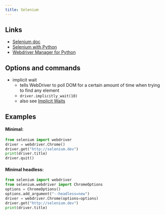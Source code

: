 ```yaml
---
title: Selenium
---
```


## Links
- [Selenium doc](https://www.selenium.dev/documentation/)
- [Selenium with Python](https://selenium-python.readthedocs.io/)
- [Webdriver Manager for Python](https://github.com/SergeyPirogov/webdriver_manager)

## Options and commands
- implicit wait
  - tells WebDriver to poll DOM for a certain amount of time when trying to find any element
  - `driver.implicitly_wait(10)`
  - also see [Implicit Waits](https://selenium-python.readthedocs.io/waits.html#implicit-waits)

## Examples
#### Minimal:
```python
from selenium import webdriver
driver = webdriver.Chrome()
driver.get("http://selenium.dev")
print(driver.title)
driver.quit()
```

#### Minimal headless:
```python
from selenium import webdriver
from selenium.webdriver import ChromeOptions
options = ChromeOptions()
options.add_argument("--headless=new")
driver = webdriver.Chrome(options=options)
driver.get("http://selenium.dev")
print(driver.title)
```
